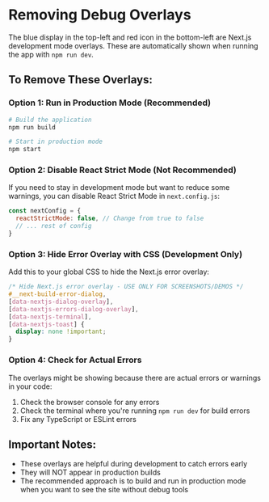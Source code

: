 # Removing Debug Overlays

The blue display in the top-left and red icon in the bottom-left are Next.js development mode overlays. These are automatically shown when running the app with `npm run dev`.

## To Remove These Overlays:

### Option 1: Run in Production Mode (Recommended)
```bash
# Build the application
npm run build

# Start in production mode
npm start
```

### Option 2: Disable React Strict Mode (Not Recommended)
If you need to stay in development mode but want to reduce some warnings, you can disable React Strict Mode in `next.config.js`:

```javascript
const nextConfig = {
  reactStrictMode: false, // Change from true to false
  // ... rest of config
}
```

### Option 3: Hide Error Overlay with CSS (Development Only)
Add this to your global CSS to hide the Next.js error overlay:

```css
/* Hide Next.js error overlay - USE ONLY FOR SCREENSHOTS/DEMOS */
#__next-build-error-dialog,
[data-nextjs-dialog-overlay],
[data-nextjs-errors-dialog-overlay],
[data-nextjs-terminal],
[data-nextjs-toast] {
  display: none !important;
}
```

### Option 4: Check for Actual Errors
The overlays might be showing because there are actual errors or warnings in your code:

1. Check the browser console for any errors
2. Check the terminal where you're running `npm run dev` for build errors
3. Fix any TypeScript or ESLint errors

## Important Notes:
- These overlays are helpful during development to catch errors early
- They will NOT appear in production builds
- The recommended approach is to build and run in production mode when you want to see the site without debug tools